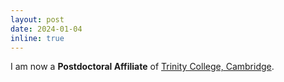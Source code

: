```yaml
---
layout: post
date: 2024-01-04
inline: true
---
```


I am now a **Postdoctoral Affiliate** of <a href="https://www.trin.cam.ac.uk/" target="_blank">Trinity College, Cambridge</a>.
